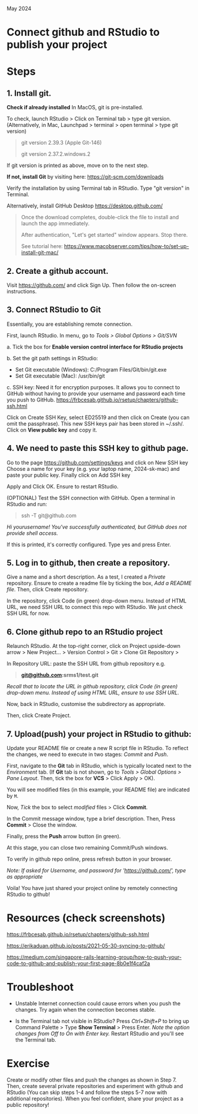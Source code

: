 
May 2024

# Connect github and RStudio to publish your project

# Steps

## 1. Install git.

**Check if already installed**
In MacOS, git is pre-installed.

To check, launch RStudio \> Click on Terminal tab \> type git version.
(Alternatively, in Mac, Launchpad \> terminal \> open terminal \> type git version)

> git version 2.39.3 (Apple Git-146)
>
> git version 2.37.2.windows.2

If git version is printed as above, move on to the next step.

**If not, install Git** by visiting here: <https://git-scm.com/downloads>

Verify the installation by using Terminal tab in RStudio. Type "git version" in Terminal.

Alternatively, install GitHub Desktop <https://desktop.github.com/>

> Once the download completes, double-click the file to install and
> launch the app immediately.
>
> After authentication, "Let's get started" window appears. Stop
> there.
>
> See tutorial here:
> <https://www.macobserver.com/tips/how-to/set-up-install-git-mac/>

## 2. Create a github account.

Visit <https://github.com/> and click Sign Up. Then follow the
on-screen instructions. 

## 3. Connect RStudio to Git

Essentially, you are establishing remote connection.

First, launch RStudio. In menu, go to *Tools \> Global Options \>
Git/SVN*

a.  Tick the box for **Enable version control interface for RStudio
    projects**

b.  Set the git path settings in RStudio:

-   Set Git executable (Windows): C:/Program Files/Git/bin/git.exe
-   Set Git executable (Mac): /usr/bin/git

c.  SSH key: Need it for encryption purposes. It allows you to
    connect to GitHub without having to provide your username and
    password each time you push to GitHub.
    <https://frbcesab.github.io/rsetup/chapters/github-ssh.html>

Click on Create SSH Key, select ED25519 and then click on Create
(you can omit the passphrase). This new SSH keys pair has been
stored in \~/.ssh/. Click on **View public key** and copy it.

## 4. We need to paste this SSH key to github page.

Go to the page <https://github.com/settings/keys> and click on New
SSH key Choose a name for your key (e.g. your laptop name,
2024-sk-mac) and paste your public key. Finally click on Add SSH key

Apply and Click OK. Ensure to restart RStudio.

(OPTIONAL) Test the SSH connection with GitHub. Open a terminal in RStudio and run: 

> ssh -T git\@github.com

*Hi yourusername! You've successfully authenticated, but GitHub does not provide shell access.*

If this is printed, it's correctly configured. Type yes and press Enter.

## 5. Log in to github, then create a repository.

Give a name and a short description. As a test, I created a *Private*
repository. Ensure to create a readme file by ticking the box, *Add a README file*. Then, click Create repository.

In the repository, click Code (in green) drop-down menu. Instead of
HTML URL, we need SSH URL to connect this repo with RStudio. We just
check SSH URL for now.

## 6. Clone github repo to an RStudio project
Relaunch RStudio.
At the top-right corner, click on Project upside-down arrow \> New
Project... \> Version Control \> Git \> Clone Git Repository \>

In Repository URL: paste the SSH URL from github repository e.g.

> **git@github.com:srms1/test.git**

*Recall that to locate the URL in github repository, click Code (in green) drop-down menu. Instead of using HTML URL,
ensure to use SSH URL.*

Now, back in RStudio, customise the subdirectory as appropriate.

Then, click Create Project.

## 7. Upload(push) your project in RStudio to github:

Update your README file or create a new R script file in RStudio. To reflect the changes, we need to execute in two stages: *Commit* and *Push*.

First, navigate to the **Git** tab in RStudio, which is typically located next to the *Environment* tab.
(If  **Git** tab is not shown, go to *Tools > Global Options > Pane Layout*. Then, tick the box for **VCS** > Click Apply > OK).

You will see modified files (in this example, your README file) are indicated by `M`.

Now, *Tick* the box to select *modified* files \> Click **Commit**.

In the Commit message window, type a brief description. Then, Press
**Commit** \> Close the window.

Finally, press the **Push** arrow button
(in green).

At this stage, you can close two remaining Commit/Push windows. 

To verify in github repo online, press refresh button in your browser.

*Note: If asked for Username, and password for
'<https://github.com/>', type as appropriate*

Voila! You have just shared your project online by remotely
connecting RStudio to github!

# Resources (check screenshots)

<https://frbcesab.github.io/rsetup/chapters/github-ssh.html>

<https://erikaduan.github.io/posts/2021-05-30-syncing-to-github/>

<https://medium.com/singapore-rails-learning-group/how-to-push-your-code-to-github-and-publish-your-first-page-8b0e1f4caf2a>

# Troubleshoot 
- Unstable Internet connection could cause errors when you push the changes. Try again when the connection becomes stable.

- Is the Terminal tab not visible in RStudio? Press *Ctrl+Shift+P* to bring up Command Palette > Type **Show Terminal** > Press Enter. 
*Note the option changes from Off to On with Enter key.*
Restart RStudio and you'll see the Terminal tab.

# Exercise
Create or modify other files and push the changes as shown in Step 7. Then, create several private repositories and experiment with github and RStudio (You can skip steps 1-4 and follow the steps 5-7 now with additional repositories).  When you feel confident, share your project as a public repository!

